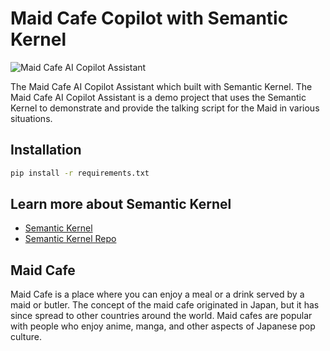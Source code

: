 # Maid Cafe Copilot with Semantic Kernel

![Maid Cafe AI Copilot Assistant](https://raw.githubusercontent.com/antronic/images/maid-copilot-semantic-kernel.png)

The Maid Cafe AI Copilot Assistant which built with Semantic Kernel.
The Maid Cafe AI Copilot Assistant is a demo project that uses the Semantic Kernel to demonstrate and provide the talking script for the Maid in various situations.

## Installation

```bash
pip install -r requirements.txt
```

## Learn more about Semantic Kernel

- [Semantic Kernel](https://learn.microsoft.com/en-us/semantic-kernel/overview)
- [Semantic Kernel Repo](https://github.com/microsoft/semantic-kernel/tree/main/python)


## Maid Cafe

Maid Cafe is a place where you can enjoy a meal or a drink served by a maid or butler. The concept of the maid cafe originated in Japan, but it has since spread to other countries around the world. Maid cafes are popular with people who enjoy anime, manga, and other aspects of Japanese pop culture.